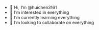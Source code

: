- 👋 Hi, I’m @huichen3161
- 👀 I’m interested in everything
- 🌱 I’m currently learning everything
- 💞️ I’m looking to collaborate on everything


<!---
huichen3161/huichen3161 is a ✨ special ✨ repository because its `README.md` (this file) appears on your GitHub profile.
You can click the Preview link to take a look at your changes.
--->
